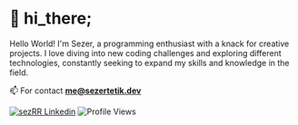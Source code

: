 # 👋 hi_there;

Hello World! I'm Sezer, a programming enthusiast with a knack for creative projects. I love diving into new coding challenges and exploring different technologies, constantly seeking to expand my skills and knowledge in the field.

📫 For contact **me@sezertetik.dev**

[![sezRR Linkedin](https://img.shields.io/badge/LinkedIn-%230077B5.svg?style=for-the-badge&logo=linkedin&logoColor=white)](https://www.linkedin.com/in/sezertetik/)
![Profile Views](https://komarev.com/ghpvc/?username=sezrr&style=for-the-badge&color=lightgrey)
